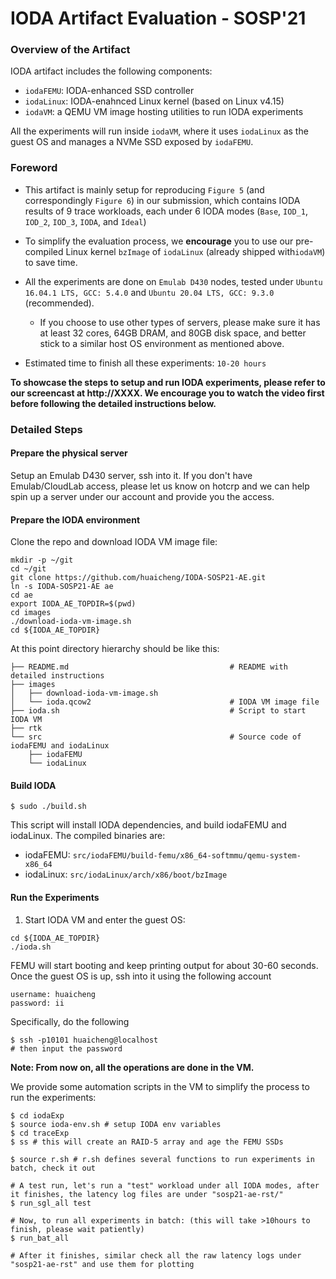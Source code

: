 
# IODA Artifact Evaluation - SOSP'21 #

### Overview of the Artifact

IODA artifact includes the following components:

- ``iodaFEMU``: IODA-enhanced SSD controller
- ``iodaLinux``: IODA-enahnced Linux kernel (based on Linux v4.15)
- ``iodaVM``: a QEMU VM image hosting utilities to run IODA experiments

All the experiments will run inside ``iodaVM``, where it uses ``iodaLinux``
as the guest OS and manages a NVMe SSD exposed by ``iodaFEMU``. 

### Foreword ###

- This artifact is mainly setup for reproducing ``Figure 5`` (and
  correspondingly ``Figure 6``) in our submission, which contains IODA results
  of 9 trace workloads, each under 6 IODA modes (``Base``, ``IOD_1``,
  ``IOD_2``, ``IOD_3``, ``IODA``, and ``Ideal``)

- To simplify the evaluation process, we **encourage** you to use our
  pre-compiled Linux kernel ``bzImage`` of ``iodaLinux`` (already shipped
  with``iodaVM``) to save time. 

- All the experiments are done on ``Emulab D430`` nodes, tested under ``Ubuntu
  16.04.1 LTS, GCC: 5.4.0`` and ``Ubuntu 20.04 LTS, GCC: 9.3.0`` (recommended).
  - If you choose to use other types of servers, please make sure it has at
    least 32 cores, 64GB DRAM, and 80GB disk space, and better stick to a
    similar host OS environment as mentioned above.

- Estimated time to finish all these experiments: ``10-20 hours``

**To showcase the steps to setup and run IODA experiments, please refer to our
screencast at http://XXXX. We encourage you to watch the video first before
following the detailed instructions below.**

### Detailed Steps

#### Prepare the physical server

Setup an Emulab D430 server, ssh into it. If you don't have Emulab/CloudLab
access, please let us know on hotcrp and we can help spin up a server under our
account and provide you the access.

#### Prepare the IODA environment

Clone the repo and download IODA VM image file: 

```
mkdir -p ~/git
cd ~/git
git clone https://github.com/huaicheng/IODA-SOSP21-AE.git
ln -s IODA-SOSP21-AE ae
cd ae
export IODA_AE_TOPDIR=$(pwd)
cd images
./download-ioda-vm-image.sh
cd ${IODA_AE_TOPDIR}
```
At this point directory hierarchy should be like this:

```
├── README.md                                    # README with detailed instructions
├── images
│   ├── download-ioda-vm-image.sh
│   └── ioda.qcow2                               # IODA VM image file
├── ioda.sh                                      # Script to start IODA VM
├── rtk
└── src                                          # Source code of iodaFEMU and iodaLinux
    ├── iodaFEMU
    └── iodaLinux
```


#### Build IODA

```
$ sudo ./build.sh
```
This script will install IODA dependencies, and build iodaFEMU and iodaLinux.
The compiled binaries are:

- iodaFEMU: ``src/iodaFEMU/build-femu/x86_64-softmmu/qemu-system-x86_64``
- iodaLinux: ``src/iodaLinux/arch/x86/boot/bzImage``

#### Run the Experiments

1) Start IODA VM and enter the guest OS:

```
cd ${IODA_AE_TOPDIR}
./ioda.sh
```

FEMU will start booting and keep printing output for about 30-60 seconds. Once
the guest OS is up, ssh into it using the following account

    username: huaicheng
    password: ii

Specifically, do the following

```
$ ssh -p10101 huaicheng@localhost
# then input the password
```

**Note: From now on, all the operations are done in the VM.**

We provide some automation scripts in the VM to simplify the process to run the
experiments:

```
$ cd iodaExp
$ source ioda-env.sh # setup IODA env variables
$ cd traceExp
$ ss # this will create an RAID-5 array and age the FEMU SSDs

$ source r.sh # r.sh defines several functions to run experiments in batch, check it out

# A test run, let's run a "test" workload under all IODA modes, after it finishes, the latency log files are under "sosp21-ae-rst/"
$ run_sgl_all test

# Now, to run all experiments in batch: (this will take >10hours to finish, please wait patiently)
$ run_bat_all 

# After it finishes, similar check all the raw latency logs under "sosp21-ae-rst" and use them for plotting
```
